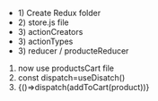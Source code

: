 <ul>
<li> 1) Create Redux folder </li> 
<li> 2) store.js file </li>
<li> 3) actionCreators </li>
<li> 3) actionTypes  </li>
<li> 3) reducer / producteReducer  </li>
</ul>



<ol>
<li>now use productsCart file</li>
<li>const dispatch=useDisatch()</li>
<li>{()=>dispatch(addToCart(product))}</li>
</ol>
